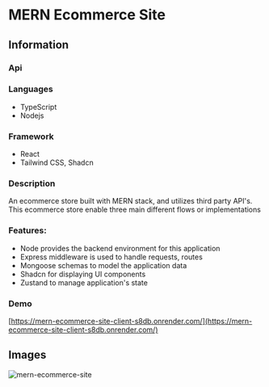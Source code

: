 # MERN Ecommerce Site

## Information

### Api

### Languages

- TypeScript
- Nodejs

### Framework

- React
- Tailwind CSS, Shadcn

### Description

An ecommerce store built with MERN stack, and utilizes third party API's. This ecommerce store enable three main different flows or implementations

### Features:

  * Node provides the backend environment for this application
  * Express middleware is used to handle requests, routes
  * Mongoose schemas to model the application data
  * Shadcn for displaying UI components
  * Zustand to manage application's state

### Demo

[https://mern-ecommerce-site-client-s8db.onrender.com/](https://mern-ecommerce-site-client-s8db.onrender.com/)

## Images

![mern-ecommerce-site](https://github.com/user-attachments/assets/f9f3d6f7-beea-49ec-9d7f-919be1508983)
